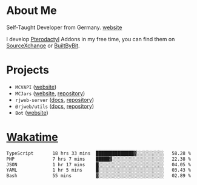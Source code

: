 # About Me

Self-Taught Developer from Germany. [website](https://rjansen.dev)

I develop [Pterodactyl](https://pterodactyl.io) Addons in my free time, you can find
them on [SourceXchange](https://www.sourcexchange.net/teams/356/profile) or [BuiltByBit](https://builtbybit.com/search/3078009).

# Projects

- `MCVAPI` ([website](https://versions.mcjars.app))
- `MCJars` ([website](https://mcjars.app), [repository](https://github.com/0x7d8/mcjar))
- `rjweb-server` ([docs](https://server.rjweb.dev), [repository](https://github.com/0x7d8/NPM_WEB-SERVER))
- `@rjweb/utils` ([docs](https://utils.rjweb.dev), [repository](https://github.com/0x7d8/rjweb-utils))
- `Bot` ([website](https://bot.rjns.dev))

# [Wakatime](https://wakatime.com/@0x7d8)

<!--START_SECTION:waka-->

```txt
TypeScript       18 hrs 33 mins  ██████████████▓░░░░░░░░░░   58.28 %
PHP              7 hrs 7 mins    █████▓░░░░░░░░░░░░░░░░░░░   22.38 %
JSON             1 hr 17 mins    █░░░░░░░░░░░░░░░░░░░░░░░░   04.05 %
YAML             1 hr 5 mins     █░░░░░░░░░░░░░░░░░░░░░░░░   03.43 %
Bash             55 mins         ▓░░░░░░░░░░░░░░░░░░░░░░░░   02.89 %
```

<!--END_SECTION:waka-->
